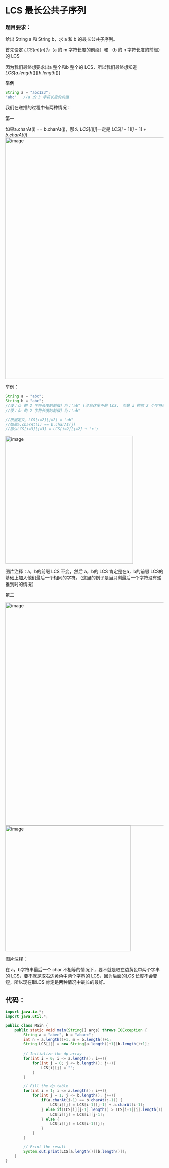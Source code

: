 # LCS 最长公共子序列



### 题目要求：

给出 String a 和 String b，求 a 和 b 的最长公共子序列。



首先设定 $LCS[m][n]$为（a 的 m 字符长度的前缀）和 （b 的 n 字符长度的前缀）的 LCS



因为我们最终想要求出a 整个和b 整个的 LCS，所以我们最终想知道 $LCS[a.length()][b.length()]$

**举例**

```java
String a = "abc123";
"abc"	//a 的 3 字符长度的前缀
```



我们在递推的过程中有两种情况：

第一

如果a.charAt(i) == b.charAt(j)，那么 $LCS[i][j]$一定是 $LCS[i-1][j-1] + b.charAt(j)$
<img width="767" alt="image" src="https://github.com/Outlast18363/the_archive/assets/108510344/8ffaf18e-4677-4380-9b33-945d86c2a005">



举例：

```java
String a = "abc";
String b = "abc";
//设：（a 的 2 字符长度的前缀）为："ab" (注意这里不是 LCS， 而是 a 的前 2 个字符组成的字串)
//设：（b 的 2 字符长度的前缀）为："ab"

//根据定义，LCS[i=2][j=2] = "ab"
//如果a.charAt(i) == b.charAt(j)
//那么LCS[i=3][j=3] = LCS[i=2][j=2] + 'c';

```

<img width="406" alt="image" src="https://github.com/Outlast18363/the_archive/assets/108510344/4d310691-de20-4dd4-a415-f96dfae8973b">


图片注释：a，b的前缀 LCS 不变，然后 a，b的 LCS 肯定是在a，b的前缀 LCS的基础上加入他们最后一个相同的字符。（这里的例子是当只剩最后一个字符没有递推到时的情况）



第二

<img width="708" alt="image" src="https://github.com/Outlast18363/the_archive/assets/108510344/c621aba1-61fd-4407-955a-2e9f16365980">


<img width="399" alt="image" src="https://github.com/Outlast18363/the_archive/assets/108510344/54778e4f-d741-4913-aa14-f931d230c128">


图片注释：

在 a，b字符串最后一个 char 不相等的情况下，要不就是取左边黄色中两个字串的 LCS，要不就是取右边黄色中两个字串的 LCS，因为后面的LCS 长度不会变短，所以现在取LCS 肯定是两种情况中最长的最好。



## 代码：

```java
import java.io.*;
import java.util.*;

public class Main {
    public static void main(String[] args) throws IOException {
        String a = "abec", b = "abaec";
        int n = a.length()+1, m = b.length()+1;
        String LCS[][] = new String[a.length()+1][b.length()+1];
        
        // Initialize the dp array
        for(int i = 0; i <= a.length(); i++){
            for(int j = 0; j <= b.length(); j++){
                LCS[i][j] = "";
            }
        }

        // Fill the dp table
        for(int i = 1; i <= a.length(); i++){
            for(int j = 1; j <= b.length(); j++){
                if(a.charAt(i-1) == b.charAt(j-1)) {
                    LCS[i][j] = LCS[i-1][j-1] + a.charAt(i-1);
                } else if(LCS[i][j-1].length() > LCS[i-1][j].length()) { //就是肯定要从选a[i]的 LCS 和不选a[i]选b[i]的 LCS 里选一个
                    LCS[i][j] = LCS[i][j-1];
                } else {
                    LCS[i][j] = LCS[i-1][j];
                }
            }
        }

        // Print the result
        System.out.print(LCS[a.length()][b.length()]);
    }
}
```

